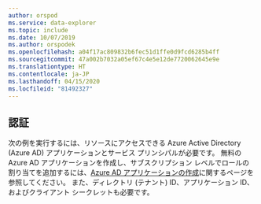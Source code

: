 ```yaml
---
author: orspod
ms.service: data-explorer
ms.topic: include
ms.date: 10/07/2019
ms.author: orspodek
ms.openlocfilehash: a04f17ac809832b6fec51d1ffe0d9fcd6285b4ff
ms.sourcegitcommit: 47a002b7032a05ef67c4e5e12de7720062645e9e
ms.translationtype: HT
ms.contentlocale: ja-JP
ms.lasthandoff: 04/15/2020
ms.locfileid: "81492327"
---
```

## <a name="authentication"></a>認証

次の例を実行するには、リソースにアクセスできる Azure Active Directory (Azure AD) アプリケーションとサービス プリンシパルが必要です。 無料の Azure AD アプリケーションを作成し、サブスクリプション レベルでロールの割り当てを追加するには、[Azure AD アプリケーションの作成](/azure/active-directory/develop/howto-create-service-principal-portal)に関するページを参照してください。 また、ディレクトリ (テナント) ID、アプリケーション ID、およびクライアント シークレットも必要です。
